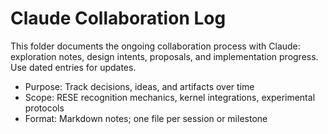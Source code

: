 # Claude Collaboration Log

This folder documents the ongoing collaboration process with Claude: exploration notes, design intents, proposals, and implementation progress. Use dated entries for updates.

- Purpose: Track decisions, ideas, and artifacts over time
- Scope: RESE recognition mechanics, kernel integrations, experimental protocols
- Format: Markdown notes; one file per session or milestone
